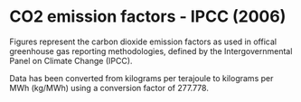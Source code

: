 # CO2 emission factors - IPCC (2006)

Figures represent the carbon dioxide emission factors as used in offical greenhouse gas reporting methodologies, defined by the Intergovernmental Panel on Climate Change (IPCC).

Data has been converted from kilograms per terajoule to kilograms per MWh (kg/MWh) using a conversion factor of 277.778.